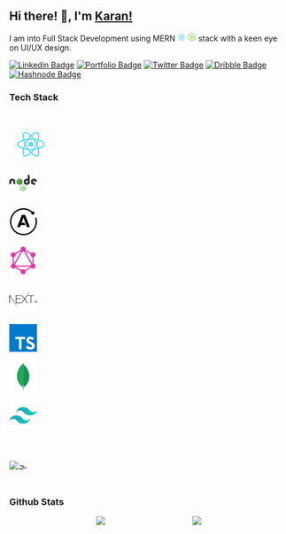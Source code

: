 ## Hi there! 👋, I'm [Karan!](https://github.com/karan316/)


<div>
I am into Full Stack Development using MERN <span><img style="width: 15px; height: 15px;" src="./svg/react-2.svg"> </span> <span><img style="width: 15px; height: 15px;" src="./svg/nodejs-icon.svg"> </span> stack with a keen eye on UI/UX design. 

<br/>


[![Linkedin Badge](https://img.shields.io/badge/LinkedIn-0077B5?style=for-the-badge&logo=linkedin&logoColor=white)](https://www.linkedin.com/in/karan-hejmadi/)
[![Portfolio Badge](https://img.shields.io/badge/Website-3b5998?color=green&style=for-the-badge&logo=google-chrome&logoColor=white)](https://karanhejmadi.netlify.app/)
[![Twitter Badge](https://img.shields.io/badge/Twitter-1DA1F2?style=for-the-badge&logo=twitter&logoColor=white)](https://twitter.com/KaranHejmadi)
[![Dribble Badge](https://img.shields.io/badge/Dribbble-EA4C89?style=for-the-badge&logo=dribbble&logoColor=white)](https://dribbble.com/karan316)
[![Hashnode Badge](https://img.shields.io/badge/Hashnode-2962FF?style=for-the-badge&logo=hashnode&logoColor=white)](https://karanhejmadi.hashnode.dev/)

	
	




### Tech Stack

<br />

<div style="margin-bottom: 20px;">
<code>
  <span ><img style="height: 50px; width: 50px;" src="./svg/react-large.svg"></span>
</code>
<code>
<span ><img style="height: 50px; width: 50px;" src="./svg/nodejs-1.svg"></span>
</code>
<code>
<span ><img style="height: 50px; width: 50px;" src="./svg/apollo-graphql-compact.svg"></span>
</code>
<code>
<span ><img style="height: 50px; width: 50px;" src="./svg/graphql-large.svg"></span>
</code>
<code>
<span ><img style="height: 50px; width: 50px;" src="./svg/nextjs-large.svg"></span>
</code>
<code>
<span ><img style="height: 50px; width: 50px;" src="./svg/typescript.svg"></span>
</code>
<code>
<span ><img style="height: 50px; width: 50px;" src="./svg/mongodb.svg"></span>
</code>
<code>
<span ><img style="height: 50px; width: 50px;" src="./svg/tailwindcss.svg"></span>
</code>
</div>

<br />

<br/>
<div><img src='https://komarev.com/ghpvc/?username=karan316&style=for-the-badge&label=PROFILE+VIEWS&color=2640ff' alt='🌫' /></div>
<br/>

### Github Stats

<div style="display: flex; flex-direction: row; justify-content: space-evenly;">
    <img height="180em" src="https://github-readme-stats.vercel.app/api?username=karan316&show_icons=true&hide_border=true" />
    <img height="180em" src="https://github-readme-stats.vercel.app/api/top-langs/?username=karan316&exclude_repo=foodviraam-task&show_icons=true&hide_border=true&layout=compact&langs_count=6"/>
</div>
